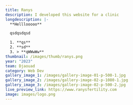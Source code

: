 ```yaml
---
title: Ranys
description: I developed this website for a clinic
longdescription: |-
  **Helllooooo**

  qsdqsdqsd

  1. **qs**
  2. **sd**
  3. > **qWWwWw**
thumbnail: /images/thumb/ranys.png
year: "2023"
team: Djaouad
category: Web Dev
gallery_image_1: /images/gallery-image-01-p-500-1.jpg
gallery_image_2: /images/gallery-image-02-p-1080-1.jpg
gallery_image_3: /images/gallery-image-02-p-500-2.jpg
live_preview_link: https://www.ranysfertility.com
image: images/logo.png
---
```

